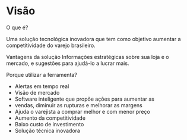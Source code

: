 # Visão



O que é?

Uma solução tecnológica inovadora que tem como objetivo aumentar a competitividade do varejo brasileiro.

Vantagens da solução Informações estratégicas sobre sua loja e o mercado, e sugestões para ajudá-lo a lucrar mais.

Porque utilizar a ferramenta?

* Alertas em tempo real
* Visão de mercado
* Software inteligente que propõe ações para aumentar as
* vendas, diminuir as rupturas e melhorar as margens
* Ajuda o varejista a comprar melhor e com menor preço
* Aumento da competitividade
* Baixo custo de investimento
* Solução técnica inovadora

